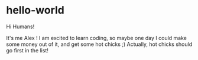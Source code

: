 # hello-world

Hi Humans!

It's me Alex ! I am excited to learn coding, so maybe one day I could make some money out of it, and get some hot chicks ;)
Actually, hot chicks should go first in the list! 
